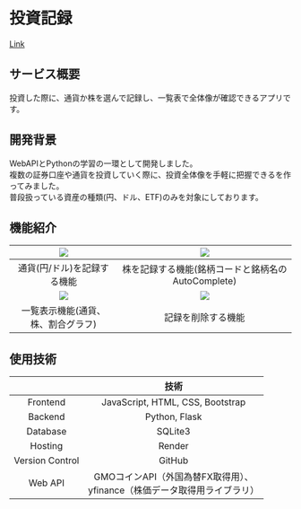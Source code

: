 # 投資記録  
[Link](https://c3kanri.onrender.com)  

 ## サービス概要  
投資した際に、通貨か株を選んで記録し、一覧表で全体像が確認できるアプリです。
  
 ## 開発背景  
WebAPIとPythonの学習の一環として開発しました。  
複数の証券口座や通貨を投資していく際に、投資全体像を手軽に把握できるを作ってみました。  
普段扱っている資産の種類(円、ドル、ETF)のみを対象にしております。

 ## 機能紹介
| ![](https://i.ibb.co/cKv3jw6Z/add-cash.gif) | ![](https://i.ibb.co/WpGfzQzM/add-stock.gif)  | 
|:-----------:|:------------:|
|通貨(円/ドル)を記録する機能|株を記録する機能(銘柄コードと銘柄名のAutoComplete)|
| ![](https://i.ibb.co/ycGVS222/toppage.gif) | ![](https://i.ibb.co/Vpt1kYSD/delete.gif) | 
|一覧表示機能(通貨、株、割合グラフ)|記録を削除する機能|
  
 ## 使用技術	

|           | 技術                |
|:---------:|:-------------------:|
| Frontend  | JavaScript, HTML, CSS, Bootstrap|
| Backend   | Python, Flask        |
| Database  | SQLite3              |
| Hosting   | Render               |
| Version Control | GitHub           |
| Web API   | GMOコインAPI（外国為替FX取得用）、<br>yfinance（株価データ取得用ライブラリ）|
